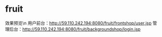 # fruit
效果预览\n
用户前台：http://59.110.242.194:8080/fruit/frontshop/user.jsp
管理后台：http://59.110.242.194:8080/fruit/backgroundshop/login.jsp
